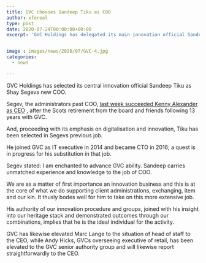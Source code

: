 ```yaml
---
title: GVC chooses Sandeep Tiku as COO
author: xforeal 
type: post
date: 2020-07-24T00:00:00+00:00
excerpt: 'GVC Holdings has delegated its main innovation official Sandeep Tiku as Shay Segevs new COO '


image : images/news/2020/07/GVC-4.jpg
categories:
  - news

---
```

GVC Holdings has selected its central innovation official Sandeep Tiku as Shay Segevs new COO. 

Segev, the administrators past COO, [last week succeeded Kenny Alexander as CEO][1] , after the Scots retirement from the board and friends following 13 years with GVC. 

And, proceeding with its emphasis on digitalisation and innovation, Tiku has been selected in Segevs previous job. 

He joined GVC as IT executive in 2014 and became CTO in 2016; a quest is in progress for his substitution in that job. 

Segev stated: I am enchanted to advance GVC ability. Sandeep carries unmatched experience and knowledge to the job of COO. 

We are as a matter of first importance an innovation business and this is at the core of what we do supporting client administrations, exchanging, item and our kin. It thusly bodes well for him to take on this more extensive job. 

His authority of our innovation procedure and groups, joined with his insight into our heritage stack and demonstrated outcomes through our combinations, implies that he is the ideal individual for the activity. 

GVC has likewise elevated Marc Lange to the situation of head of staff to the CEO, while Andy Hicks, GVCs overseeing executive of retail, has been elevated to the GVC senior authority group and will likewise report straightforwardly to the CEO.

 [1]: #